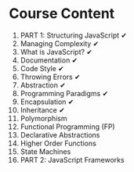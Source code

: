 # Course Content

1. PART 1: Structuring JavaScript ✔
2. Managing Complexity ✔
3. What is JavaScript? ✔
4. Documentation ✔
5. Code Style ✔
6. Throwing Errors ✔
7. Abstraction ✔
8. Programming Paradigms ✔
9. Encapsulation ✔
10. Inheritance ✔
11. Polymorphism
12. Functional Programming (FP)
13. Declarative Abstractions
14. Higher Order Functions
15. State Machines
16. PART 2: JavaScript Frameworks